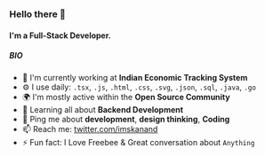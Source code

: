 ### Hello there 👋

#### I'm a Full-Stack Developer.

##### BIO

- 🏢 I'm currently working at **Indian Economic Tracking System**
- ⚙️ I use daily: `.tsx`, `.js`, `.html`, `.css`, `.svg`, `.json`, `.sql`, `.java`, `.go`
- 🌍 I'm mostly active within the **Open Source Community**
- 🌱 Learning all about **Backend Development**
- 💬 Ping me about **development**, **design thinking**, **Coding**
- 📫 Reach me: [twitter.com/imskanand](https://twitter.com/imskanand)
- ⚡️ Fun fact: I Love Freebee & Great conversation about `Anything`
